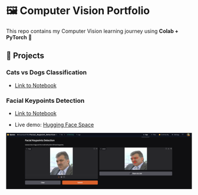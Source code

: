 # 🖼️ Computer Vision Portfolio

This repo contains my Computer Vision learning journey using **Colab + PyTorch** 🚀


## 📂 Projects

### Cats vs Dogs Classification
- [Link to Notebook](notebooks/Transfer_Learning_VGG_16.ipynb)  

### Facial Keypoints Detection
- [Link to Notebook](notebooks/Facial%20Keypoints%20Detection.ipynb)

- Live demo: [Hugging Face Space](https://huggingface.co/spaces/faranbutt789/Facial_Keypoint_Detection)

![Facial Keypoints Detection App](images/facial%20keypoints%20detection.png)




